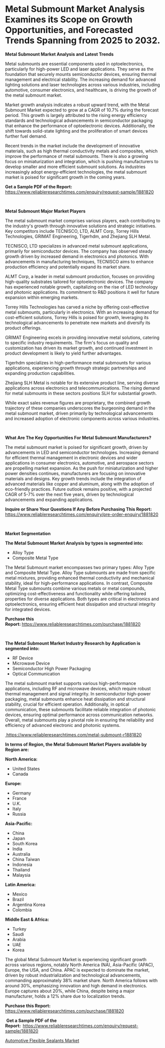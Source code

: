 <p><h1>Metal Submount Market Analysis Examines its Scope on Growth Opportunities, and Forecasted Trends Spanning from 2025 to 2032.</h1></p><p><strong>Metal Submount Market Analysis and Latest Trends</strong></p>
<p><p>Metal submounts are essential components used in optoelectronics, particularly for high-power LED and laser applications. They serve as the foundation that securely mounts semiconductor devices, ensuring thermal management and electrical stability. The increasing demand for advanced lighting solutions and laser technologies across various industries, including automotive, consumer electronics, and healthcare, is driving the growth of the metal submount market.</p><p>Market growth analysis indicates a robust upward trend, with the Metal Submount Market expected to grow at a CAGR of 10.7% during the forecast period. This growth is largely attributed to the rising energy efficiency standards and technological advancements in semiconductor packaging that enhance the performance of optoelectronic devices. Additionally, the shift towards solid-state lighting and the proliferation of smart devices further fuel demand. </p><p>Recent trends in the market include the development of innovative materials, such as high thermal conductivity metals and composites, which improve the performance of metal submounts. There is also a growing focus on miniaturization and integration, which is pushing manufacturers to develop smaller and more efficient submount solutions. As industries increasingly adopt energy-efficient technologies, the metal submount market is poised for significant growth in the coming years.</p></p>
<p><strong>Get a Sample PDF of the Report:&nbsp;</strong> <a href="https://www.reliableresearchtimes.com/enquiry/request-sample/1881820?utm_campaign=1940&utm_medium=2&utm_source=Github&utm_content=ia&utm_term=04022025&utm_id=metal-submount">https://www.reliableresearchtimes.com/enquiry/request-sample/1881820</a></p>
<p>&nbsp;</p>
<p><strong>Metal Submount Major Market Players</strong></p>
<p><p>The metal submount market comprises various players, each contributing to the industry's growth through innovative solutions and strategic initiatives. Key competitors include TECNISCO, LTD, ALMT Corp, Torrey Hills Technologies, GRIMAT Engineering, Tigerhdm, and Zhejiang SLH Metal.</p><p>TECNISCO, LTD specializes in advanced metal submount applications, primarily for semiconductor devices. The company has observed steady growth driven by increased demand in electronics and photonics. With advancements in manufacturing techniques, TECNISCO aims to enhance production efficiency and potentially expand its market share.</p><p>ALMT Corp, a leader in metal submount production, focuses on providing high-quality substrates tailored for optoelectronic devices. The company has experienced notable growth, capitalizing on the rise of LED technology and photonic applications. Its commitment to R&D positions it well for future expansion within emerging markets.</p><p>Torrey Hills Technologies has carved a niche by offering cost-effective metal submounts, particularly in electronics. With an increasing demand for cost-efficient solutions, Torrey Hills is poised for growth, leveraging its technological advancements to penetrate new markets and diversify its product offerings.</p><p>GRIMAT Engineering excels in providing innovative metal solutions, catering to specific industry requirements. The firm's focus on quality and customization has driven its market growth, and continued investment in product development is likely to yield further advantages.</p><p>Tigerhdm specializes in high-performance metal submounts for various applications, experiencing growth through strategic partnerships and expanding production capabilities. </p><p>Zhejiang SLH Metal is notable for its extensive product line, serving diverse applications across electronics and telecommunications. The rising demand for metal submounts in these sectors positions SLH for substantial growth.</p><p>While exact sales revenue figures are proprietary, the combined growth trajectory of these companies underscores the burgeoning demand in the metal submount market, driven primarily by technological advancements and increased adoption of electronic components across various industries.</p></p>
<p>&nbsp;</p>
<p><strong>What Are The Key Opportunities For Metal Submount Manufacturers?</strong></p>
<p><p>The metal submount market is poised for significant growth, driven by advancements in LED and semiconductor technologies. Increasing demand for efficient thermal management in electronic devices and wider applications in consumer electronics, automotive, and aerospace sectors are propelling market expansion. As the push for miniaturization and higher power densities continues, manufacturers are focusing on innovative materials and designs. Key growth trends include the integration of advanced materials like copper and aluminum, along with the adoption of eco-friendly practices. Future outlook remains positive, with a projected CAGR of 5-7% over the next five years, driven by technological advancements and expanding applications.</p></p>
<p><strong>Inquire or Share Your Questions If Any Before Purchasing This Report:</strong> <a href="https://www.reliableresearchtimes.com/enquiry/pre-order-enquiry/1881820?utm_campaign=1940&utm_medium=2&utm_source=Github&utm_content=ia&utm_term=04022025&utm_id=metal-submount">https://www.reliableresearchtimes.com/enquiry/pre-order-enquiry/1881820</a></p>
<p>&nbsp;</p>
<p><strong>Market Segmentation</strong></p>
<p><strong>The Metal Submount Market Analysis by types is segmented into:</strong></p>
<p><ul><li>Alloy Type</li><li>Composite Metal Type</li></ul></p>
<p><p>The Metal Submount market encompasses two primary types: Alloy Type and Composite Metal Type. Alloy Type submounts are made from specific metal mixtures, providing enhanced thermal conductivity and mechanical stability, ideal for high-performance applications. In contrast, Composite Metal Type submounts combine various metals or metal compounds, optimizing cost-effectiveness and functionality while offering tailored properties for diverse applications. Both types are critical in electronics and optoelectronics, ensuring efficient heat dissipation and structural integrity for integrated devices.</p></p>
<p><strong>Purchase this Report:&nbsp;</strong><a href="https://www.reliableresearchtimes.com/purchase/1881820?utm_campaign=1940&utm_medium=2&utm_source=Github&utm_content=ia&utm_term=04022025&utm_id=metal-submount">https://www.reliableresearchtimes.com/purchase/1881820</a></p>
<p>&nbsp;</p>
<p><strong>The Metal Submount Market Industry Research by Application is segmented into:</strong></p>
<p><ul><li>RF Device</li><li>Microwave Device</li><li>Semiconductor High Power Packaging</li><li>Optical Communication</li></ul></p>
<p><p>The metal submount market supports various high-performance applications, including RF and microwave devices, which require robust thermal management and signal integrity. In semiconductor high-power packaging, metal submounts enhance heat dissipation and structural stability, crucial for efficient operation. Additionally, in optical communication, these submounts facilitate reliable integration of photonic devices, ensuring optimal performance across communication networks. Overall, metal submounts play a pivotal role in ensuring the reliability and efficiency of advanced electronic and photonic systems.</p></p>
<p><a href="https://www.reliableresearchtimes.com/metal-submount-r1881820?utm_campaign=1940&utm_medium=2&utm_source=Github&utm_content=ia&utm_term=04022025&utm_id=metal-submount">&nbsp;https://www.reliableresearchtimes.com/metal-submount-r1881820</a></p>
<p><strong>In terms of Region, the Metal Submount Market Players available by Region are:</strong></p>
<p>
    <p> <strong> North America: </strong>
        <ul>
            <li>United States</li>
            <li>Canada</li>
        </ul>
        </p> 
    <p> <strong> Europe: </strong>
        <ul>
            <li>Germany</li>
            <li>France</li>
            <li>U.K.</li>
            <li>Italy</li>
            <li>Russia</li>
        </ul>
        </p> 
    <p> <strong> Asia-Pacific: </strong>
        <ul>
            <li>China</li>
            <li>Japan</li>
            <li>South Korea</li>
            <li>India</li>
            <li>Australia</li>
            <li>China Taiwan</li>
            <li>Indonesia</li>
            <li>Thailand</li>
            <li>Malaysia</li>
        </ul>
        </p> 
    <p> <strong> Latin America: </strong>
        <ul>
            <li>Mexico</li>
            <li>Brazil</li>
            <li>Argentina Korea</li>
            <li>Colombia</li>
        </ul>
        </p> 
    <p> <strong> Middle East & Africa: </strong>
        <ul>
            <li>Turkey</li>
            <li>Saudi</li>
            <li>Arabia</li>
            <li>UAE</li>
            <li>Korea</li>
        </ul>
    </p>
    </p>
<p><p>The global Metal Submount Market is experiencing significant growth across various regions, notably North America (NA), Asia-Pacific (APAC), Europe, the USA, and China. APAC is expected to dominate the market, driven by robust industrialization and technological advancements, commanding approximately 38% market share. North America follows with around 30%, emphasizing innovation and high demand in electronics. Europe captures about 20%, while China, despite being a major manufacturer, holds a 12% share due to localization trends.</p></p>
<p><strong>Purchase this Report: </strong><a href="https://www.reliableresearchtimes.com/purchase/1881820?utm_campaign=1940&utm_medium=2&utm_source=Github&utm_content=ia&utm_term=04022025&utm_id=metal-submount">https://www.reliableresearchtimes.com/purchase/1881820</a></p>
<p>&nbsp;<strong>Get a Sample PDF of the Report:&nbsp;&nbsp;</strong><a href="https://www.reliableresearchtimes.com/enquiry/request-sample/1881820?utm_campaign=1940&utm_medium=2&utm_source=Github&utm_content=ia&utm_term=04022025&utm_id=metal-submount">https://www.reliableresearchtimes.com/enquiry/request-sample/1881820</a></p>
<p><strong></strong></p>
<p><p><a href="https://github.com/hgf64gh/Market-Research-Report-List-1/blob/main/automotive-flexible-sealants-market.md?utm_campaign=1940&utm_medium=2&utm_source=Github&utm_content=ia&utm_term=04022025&utm_id=metal-submount">Automotive Flexible Sealants Market</a></p></p>